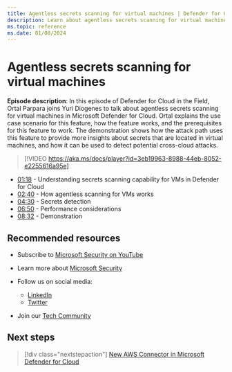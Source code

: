 ```yaml
---
title: Agentless secrets scanning for virtual machines | Defender for Cloud in the field
description: Learn about agentless secrets scanning for virtual machines
ms.topic: reference
ms.date: 01/08/2024
---
```


# Agentless secrets scanning for virtual machines

**Episode description**: In this episode of Defender for Cloud in the Field, Ortal Parpara joins Yuri Diogenes to talk about agentless secrets scanning for virtual machines in Microsoft Defender for Cloud. Ortal explains the use case scenario for this feature, how the feature works, and the prerequisites for this feature to work. The demonstration shows how the attack path uses this feature to provide more insights about secrets that are located in virtual machines, and how it can be used to detect potential cross-cloud attacks.

> [!VIDEO https://aka.ms/docs/player?id=3eb19963-8988-44eb-8052-e2255616a95e]

- [01:18](/shows/mdc-in-the-field/native-integration-servicenow#time=01m18s) - Understanding secrets scanning capability for VMs in Defender for Cloud
- [02:40](/shows/mdc-in-the-field/native-integration-servicenow#time=02m40s) -  How agentless scanning for VMs works
- [04:30](/shows/mdc-in-the-field/native-integration-servicenow#time=04m30s) - Secrets detection
- [06:50](/shows/mdc-in-the-field/native-integration-servicenow#time=06m50s) - Performance considerations
- [08:32](/shows/mdc-in-the-field/native-integration-servicenow#time=08m32s) - Demonstration

## Recommended resources

- Subscribe to [Microsoft Security on YouTube](https://www.youtube.com/playlist?list=PL3ZTgFEc7LysiX4PfHhdJPR7S8mGO14YS)
- Learn more about [Microsoft Security](https://msft.it/6002T9HQY)

- Follow us on social media:

  - [LinkedIn](https://www.linkedin.com/showcase/microsoft-security/)
  - [Twitter](https://twitter.com/msftsecurity)

- Join our [Tech Community](https://aka.ms/SecurityTechCommunity)

## Next steps

> [!div class="nextstepaction"]
> [New AWS Connector in Microsoft Defender for Cloud](episode-one.md)
